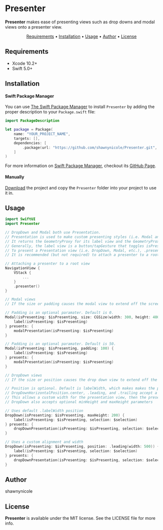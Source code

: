 # Presenter

**Presenter** makes ease of presenting views such as drop downs and modal views onto a presenter view.

<p align="center">
    <a href="#requirements">Requirements</a> • <a href="#installation">Installation</a> • <a href="#usage">Usage</a> • <a href="#author">Author</a> • <a href="#license-mit">License</a>
</p>

## Requirements

- Xcode 10.2+
- Swift 5.0+

## Installation

#### Swift Package Manager
You can use [The Swift Package Manager](https://swift.org/package-manager) to install `Presenter` by adding the proper description to your `Package.swift` file:
```swift
import PackageDescription

let package = Package(
    name: "YOUR_PROJECT_NAME",
    targets: [],
    dependencies: [
        .package(url: "https://github.com/shawnynicole/Presenter.git", from: "1.0.1")
    ]
)
```
For more information on [Swift Package Manager](https://swift.org/package-manager), checkout its [GitHub Page](https://github.com/apple/swift-package-manager).

#### Manually

[Download](https://github.com/shawnynicole/Presenter/archive/master.zip) the project and copy the `Presenter` folder into your project to use it in.

## Usage

```swift
import SwiftUI
import Presenter

// DropDown and Modal both use Presentation.
// Presentation is used to make custom presenting styles (i.e. Modal and DropDown), and can be used to make additional ones.
// It returns the GeometryProxy for its label view and the GeometryProxy for its Presenter view to its content view for custom offset/frame adjustments.
// Generally, the label view is a button/tapGesture that toggles isPresenting.
// To present a Presentation view (i.e. DropDown, Modal, etc.), .presenter() must be attached on a parent view.
// It is recommended (but not required) to attach a presenter to a root view (i.e. navigation root view) or main parent view (i.e. detail view).

// Attaching a presenter to a root view
NavigationView {
    VStack {
        ...
    }
    .presenter()
}

// Modal views
// If the size or padding causes the modal view to extend off the screen, its size and/or offset are adjusted to fit on the screen.

// Padding is an optional paramater. Default is 0.
Modal(isPresenting: $isPresenting, size: CGSize(width: 300, height: 400), padding: 0) {
    label(isPresenting: $isPresenting)
} presents: {
    modalPresentation(isPresenting: $isPresenting)
}

// Padding is an optional paramater. Default is 50. 
Modal(isPresenting: $isPresenting, padding: 100) {
    label(isPresenting: $isPresenting)
} presents: {
    modalPresentation(isPresenting: $isPresenting)
}

// DropDown views
// If the size or position causes the drop down view to extend off the screen, its size and/or offset are adjusted to fit on the screen.

// Position is optional. Default is labelWidth, which makes makes the presentation view the same width as its label view.
// DropDownHorizontalPosition.center, .leading, and .trailing accept a width parameter for the presentation view. 
// This allows a custom width for the presentation view, then the presentation view is aligned accordingly to the label view.
// DropDown also accepts optional minHeight and maxHeight parameters

// Uses default .labelWidth position
DropDown(isPresenting: $isPresenting, maxHeight: 200) {
    label(isPresenting: $isPresenting, selection: $selection)
} presents: {
    dropDownPresentation(isPresenting: $isPresenting, selection: $selection)
}

// Uses a custom alignment and width
DropDown(isPresenting: $isPresenting, position: .leading(width: 500)) {
    label(isPresenting: $isPresenting, selection: $selection)
} presents: {
    dropDownPresentation(isPresenting: $isPresenting, selection: $selection)
}
```

## Author

shawnynicole

## License

**Presenter** is available under the MIT license. See the LICENSE file for more info.

